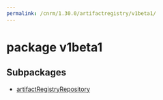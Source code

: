 ```yaml
---
permalink: /cnrm/1.30.0/artifactregistry/v1beta1/
---
```


# package v1beta1



## Subpackages

* [artifactRegistryRepository](artifactregistry-v1beta1-artifactRegistryRepository.md)